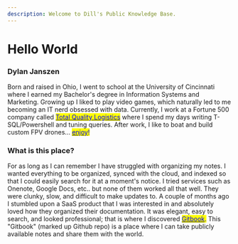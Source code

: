 ```yaml
---
description: Welcome to Dill's Public Knowledge Base.
---
```


# Hello World

### Dylan Janszen

Born and raised in Ohio, I went to school at the University of Cincinnati where I earned my Bachelor's degree in Information Systems and Marketing. Growing up I liked to play video games, which naturally led to me becoming an IT nerd obsessed with data. Currently, I work at a Fortune 500 company called [<mark style="color:blue;">Total Quality Logistics</mark>](https://www.tql.com/) where I spend my days writing T-SQL/Powershell and tuning queries. After work, I like to boat and build custom FPV drones... [<mark style="color:blue;">enjoy</mark>](https://www.youtube.com/watch?v=MYlauNckL3U)<mark style="color:blue;">!</mark>



### What is this place?

For as long as I can remember I have struggled with organizing my notes. I wanted everything to be organized, synced with the cloud, and indexed so that I could easily search for it at a moment's notice. I tried services such as Onenote, Google Docs, etc.. but none of them worked all that well. They were clunky, slow, and difficult to make updates to. A couple of months ago I stumbled upon a SaaS product that I was interested in and absolutely loved how they organized their documentation. It was elegant, easy to search, and looked professional; that is where I discovered [<mark style="color:blue;">Gitbook</mark>](https://www.gitbook.com/)<mark style="color:blue;">.</mark> This "Gitbook" (marked up Github repo) is a place where I can take publicly available notes and share them with the world.
